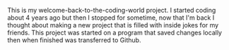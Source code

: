 This is my welcome-back-to-the-coding-world project. I started coding about 4 years ago but then I stopped for sometime, now that I'm back I thought about making a new project that is filled with inside jokes for my friends. This project was started on a program that saved changes locally then when finished was transferred to Github.
